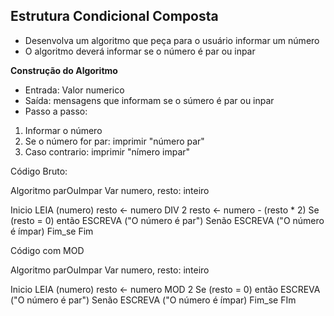 ## Estrutura Condicional Composta ##

- Desenvolva um algoritmo que peça para o usuário 
informar um número
- O algoritmo deverá informar se o número é par ou inpar

**Construção do Algoritmo**
 
- Entrada: Valor numerico
- Saída: mensagens que informam se o súmero é par ou inpar
- Passo a passo:
1. Informar o número
2. Se o número for par: imprimir "número par"
3. Caso contrario: imprimir "nímero impar"


Código Bruto:

Algoritmo parOuImpar
	Var numero, resto: inteiro

Inicio
	LEIA (numero)
	resto <- numero DIV 2
	resto <- numero - (resto * 2)
	Se (resto = 0) então 
		ESCREVA ("O número é par")
	Senão
		ESCREVA ("O número é ímpar)
	Fim_se
Fim



Código com MOD 

Algoritmo parOuImpar
	Var numero, resto: inteiro

Inicio
	LEIA (numero)
	resto <- numero MOD 2
	Se (resto = 0) então
		ESCREVA ("O número é par")
	Senão
		ESCREVA ("O número é ímpar)
	Fim_se
FIm
